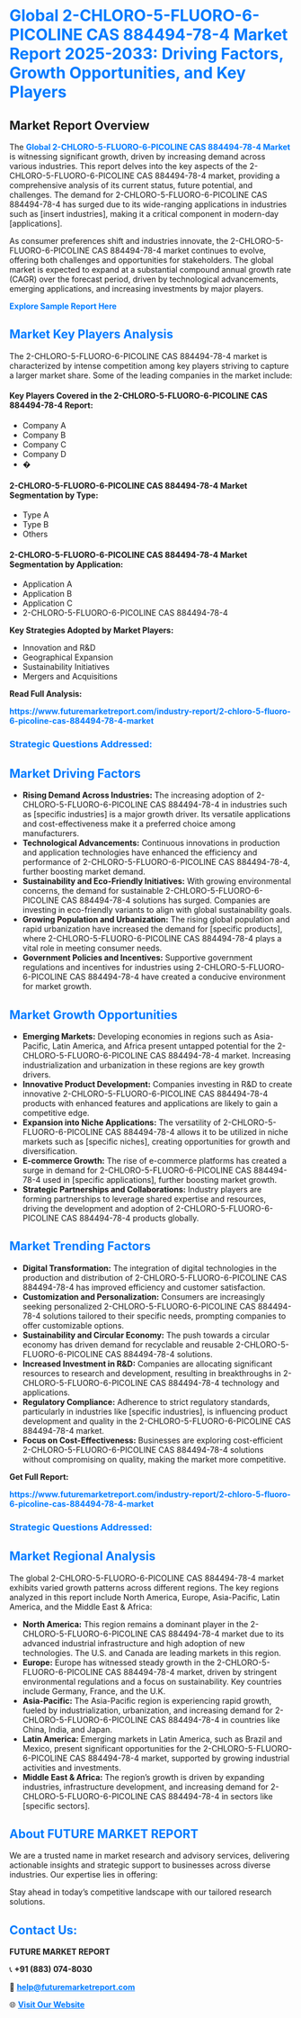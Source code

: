 <h1 style="color: #007BFF;">Global 2-CHLORO-5-FLUORO-6-PICOLINE CAS 884494-78-4 Market Report 2025-2033: Driving Factors, Growth Opportunities, and Key Players</h1>

<section id="overview">
<h2>Market Report Overview</h2>
<p>The <a href="https://www.futuremarketreport.com/industry-report/2-chloro-5-fluoro-6-picoline-cas-884494-78-4-market" style="color: #007BFF; text-decoration: none;"><strong>Global 2-CHLORO-5-FLUORO-6-PICOLINE CAS 884494-78-4 Market</strong></a> is witnessing significant growth, driven by increasing demand across various industries. This report delves into the key aspects of the 2-CHLORO-5-FLUORO-6-PICOLINE CAS 884494-78-4 market, providing a comprehensive analysis of its current status, future potential, and challenges. The demand for 2-CHLORO-5-FLUORO-6-PICOLINE CAS 884494-78-4 has surged due to its wide-ranging applications in industries such as [insert industries], making it a critical component in modern-day [applications].</p>
<p>As consumer preferences shift and industries innovate, the 2-CHLORO-5-FLUORO-6-PICOLINE CAS 884494-78-4 market continues to evolve, offering both challenges and opportunities for stakeholders. The global market is expected to expand at a substantial compound annual growth rate (CAGR) over the forecast period, driven by technological advancements, emerging applications, and increasing investments by major players.</p>
</section>

<section id="overview">
<p><a href="https://www.futuremarketreport.com/request-sample/reportId=112249" style="color: #007BFF; text-decoration: none;"><strong>Explore Sample Report Here</strong></a></p>
</section>

<section id="key-players">
<h2 style="color: #007BFF;">Market Key Players Analysis</h2>
<p>The 2-CHLORO-5-FLUORO-6-PICOLINE CAS 884494-78-4 market is characterized by intense competition among key players striving to capture a larger market share. Some of the leading companies in the market include:</p>
<h4>Key Players Covered in the 2-CHLORO-5-FLUORO-6-PICOLINE CAS 884494-78-4 Report:</h4>
<ul><li>Company A</li><li>Company B</li><li>Company C</li><li>Company D</li><li>�</li></ul>
<h4>2-CHLORO-5-FLUORO-6-PICOLINE CAS 884494-78-4 Market Segmentation by Type:</h4>
<ul><li>Type A</li><li>Type B</li><li>Others</li></ul>

<h4>2-CHLORO-5-FLUORO-6-PICOLINE CAS 884494-78-4 Market Segmentation by Application:</h4>
<ul><li>Application A</li><li>Application B</li><li>Application C</li><li>2-CHLORO-5-FLUORO-6-PICOLINE CAS 884494-78-4</li></ul>
<p><strong>Key Strategies Adopted by Market Players:</strong></p>
<ul>
<li>Innovation and R&D</li>
<li>Geographical Expansion</li>
<li>Sustainability Initiatives</li>
<li>Mergers and Acquisitions</li>
</ul>
</section>

<section>
<p><strong>Read Full Analysis: </strong></p><a href="https://www.futuremarketreport.com/industry-report/2-chloro-5-fluoro-6-picoline-cas-884494-78-4-market" style="color: #007BFF; text-decoration: none;"><strong>https://www.futuremarketreport.com/industry-report/2-chloro-5-fluoro-6-picoline-cas-884494-78-4-market</strong></a>
<h3 style="color: #007BFF;">Strategic Questions Addressed:</h3>
</section>

<section id="driving-factors">
<h2 style="color: #007BFF;">Market Driving Factors</h2>
<ul>
<li><strong>Rising Demand Across Industries:</strong> The increasing adoption of 2-CHLORO-5-FLUORO-6-PICOLINE CAS 884494-78-4 in industries such as [specific industries] is a major growth driver. Its versatile applications and cost-effectiveness make it a preferred choice among manufacturers.</li>
<li><strong>Technological Advancements:</strong> Continuous innovations in production and application technologies have enhanced the efficiency and performance of 2-CHLORO-5-FLUORO-6-PICOLINE CAS 884494-78-4, further boosting market demand.</li>
<li><strong>Sustainability and Eco-Friendly Initiatives:</strong> With growing environmental concerns, the demand for sustainable 2-CHLORO-5-FLUORO-6-PICOLINE CAS 884494-78-4 solutions has surged. Companies are investing in eco-friendly variants to align with global sustainability goals.</li>
<li><strong>Growing Population and Urbanization:</strong> The rising global population and rapid urbanization have increased the demand for [specific products], where 2-CHLORO-5-FLUORO-6-PICOLINE CAS 884494-78-4 plays a vital role in meeting consumer needs.</li>
<li><strong>Government Policies and Incentives:</strong> Supportive government regulations and incentives for industries using 2-CHLORO-5-FLUORO-6-PICOLINE CAS 884494-78-4 have created a conducive environment for market growth.</li>
</ul>
</section>

<section id="growth-opportunities">
<h2 style="color: #007BFF;">Market Growth Opportunities</h2>
<ul>
<li><strong>Emerging Markets:</strong> Developing economies in regions such as Asia-Pacific, Latin America, and Africa present untapped potential for the 2-CHLORO-5-FLUORO-6-PICOLINE CAS 884494-78-4 market. Increasing industrialization and urbanization in these regions are key growth drivers.</li>
<li><strong>Innovative Product Development:</strong> Companies investing in R&D to create innovative 2-CHLORO-5-FLUORO-6-PICOLINE CAS 884494-78-4 products with enhanced features and applications are likely to gain a competitive edge.</li>
<li><strong>Expansion into Niche Applications:</strong> The versatility of 2-CHLORO-5-FLUORO-6-PICOLINE CAS 884494-78-4 allows it to be utilized in niche markets such as [specific niches], creating opportunities for growth and diversification.</li>
<li><strong>E-commerce Growth:</strong> The rise of e-commerce platforms has created a surge in demand for 2-CHLORO-5-FLUORO-6-PICOLINE CAS 884494-78-4 used in [specific applications], further boosting market growth.</li>
<li><strong>Strategic Partnerships and Collaborations:</strong> Industry players are forming partnerships to leverage shared expertise and resources, driving the development and adoption of 2-CHLORO-5-FLUORO-6-PICOLINE CAS 884494-78-4 products globally.</li>
</ul>
</section>

<section id="trending-factors">
<h2 style="color: #007BFF;">Market Trending Factors</h2>
<ul>
<li><strong>Digital Transformation:</strong> The integration of digital technologies in the production and distribution of 2-CHLORO-5-FLUORO-6-PICOLINE CAS 884494-78-4 has improved efficiency and customer satisfaction.</li>
<li><strong>Customization and Personalization:</strong> Consumers are increasingly seeking personalized 2-CHLORO-5-FLUORO-6-PICOLINE CAS 884494-78-4 solutions tailored to their specific needs, prompting companies to offer customizable options.</li>
<li><strong>Sustainability and Circular Economy:</strong> The push towards a circular economy has driven demand for recyclable and reusable 2-CHLORO-5-FLUORO-6-PICOLINE CAS 884494-78-4 solutions.</li>
<li><strong>Increased Investment in R&D:</strong> Companies are allocating significant resources to research and development, resulting in breakthroughs in 2-CHLORO-5-FLUORO-6-PICOLINE CAS 884494-78-4 technology and applications.</li>
<li><strong>Regulatory Compliance:</strong> Adherence to strict regulatory standards, particularly in industries like [specific industries], is influencing product development and quality in the 2-CHLORO-5-FLUORO-6-PICOLINE CAS 884494-78-4 market.</li>
<li><strong>Focus on Cost-Effectiveness:</strong> Businesses are exploring cost-efficient 2-CHLORO-5-FLUORO-6-PICOLINE CAS 884494-78-4 solutions without compromising on quality, making the market more competitive.</li>
</ul>
</section>

<section>
<p><strong>Get Full Report: </strong></p><a href="https://www.futuremarketreport.com/industry-report/2-chloro-5-fluoro-6-picoline-cas-884494-78-4-market" style="color: #007BFF; text-decoration: none;"><strong>https://www.futuremarketreport.com/industry-report/2-chloro-5-fluoro-6-picoline-cas-884494-78-4-market</strong></a>
<h3 style="color: #007BFF;">Strategic Questions Addressed:</h3>
</section>


<section id="regional-analysis">
<h2 style="color: #007BFF;">Market Regional Analysis</h2>
<p>The global 2-CHLORO-5-FLUORO-6-PICOLINE CAS 884494-78-4 market exhibits varied growth patterns across different regions. The key regions analyzed in this report include North America, Europe, Asia-Pacific, Latin America, and the Middle East & Africa:</p>
<ul>
<li><strong>North America:</strong> This region remains a dominant player in the 2-CHLORO-5-FLUORO-6-PICOLINE CAS 884494-78-4 market due to its advanced industrial infrastructure and high adoption of new technologies. The U.S. and Canada are leading markets in this region.</li>
<li><strong>Europe:</strong> Europe has witnessed steady growth in the 2-CHLORO-5-FLUORO-6-PICOLINE CAS 884494-78-4 market, driven by stringent environmental regulations and a focus on sustainability. Key countries include Germany, France, and the U.K.</li>
<li><strong>Asia-Pacific:</strong> The Asia-Pacific region is experiencing rapid growth, fueled by industrialization, urbanization, and increasing demand for 2-CHLORO-5-FLUORO-6-PICOLINE CAS 884494-78-4 in countries like China, India, and Japan.</li>
<li><strong>Latin America:</strong> Emerging markets in Latin America, such as Brazil and Mexico, present significant opportunities for the 2-CHLORO-5-FLUORO-6-PICOLINE CAS 884494-78-4 market, supported by growing industrial activities and investments.</li>
<li><strong>Middle East & Africa:</strong> The region’s growth is driven by expanding industries, infrastructure development, and increasing demand for 2-CHLORO-5-FLUORO-6-PICOLINE CAS 884494-78-4 in sectors like [specific sectors].</li>
</ul>
</section>

<footer>
<h2 style="color: #007BFF;">About FUTURE MARKET REPORT</h2>
<p>We are a trusted name in market research and advisory services, delivering actionable insights and strategic support to businesses across diverse industries. Our expertise lies in offering:</p>

<p>Stay ahead in today’s competitive landscape with our tailored research solutions.</p>

<h2 style="color: #007BFF;">Contact Us:</h2>
<p><strong>FUTURE MARKET REPORT</strong></p>
<p>📞 <strong>+91 (883) 074-8030</strong></p>
<p>📧 <strong><a href="mailto:help@futuremarketreport.com" style="color: #007BFF;">help@futuremarketreport.com</a></strong></p>
<p>🌐 <strong><a href="https://www.futuremarketreport.com/" style="color: #007BFF;">Visit Our Website</a></strong></p>
</footer>